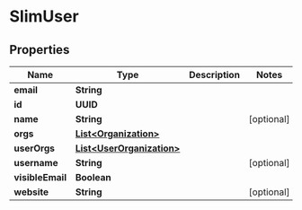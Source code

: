

# SlimUser


## Properties

| Name | Type | Description | Notes |
|------------ | ------------- | ------------- | -------------|
|**email** | **String** |  |  |
|**id** | **UUID** |  |  |
|**name** | **String** |  |  [optional] |
|**orgs** | [**List&lt;Organization&gt;**](Organization.md) |  |  |
|**userOrgs** | [**List&lt;UserOrganization&gt;**](UserOrganization.md) |  |  |
|**username** | **String** |  |  [optional] |
|**visibleEmail** | **Boolean** |  |  |
|**website** | **String** |  |  [optional] |



